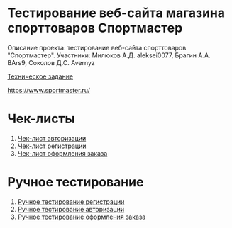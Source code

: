 # Тестирование веб-сайта магазина спорттоваров Спортмастер

Описание проекта: тестирование веб-сайта спорттоваров "Спортмастер".
Участники: Милюков А.Д. aleksei0077, Брагин А.А. BArs9, Соколов Д.С. Avernyz

[Техническое задание](Техническое_задание.md)

https://www.sportmaster.ru/

# Чек-листы
1. [Чек-лист авторизации](Чек-лист%20авторизации.md)
2. [Чек-лист регистрации](Чек-лист%20регистрации.md)
3. [Чек-лист оформления заказа](Чек%20лист%20оформления%20заказа.md)

# Ручное тестирование
1. [Ручное тестирование регистрации](Ручное_тестирование_регистрации.docx)
2. [Ручное тестирование авторизации](Ручное_тестирование_авторизации.docx)
3. [Ручное тестирование оформления заказа](Ручное_тестирование_оформления_заказа.docx)
